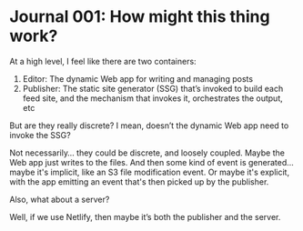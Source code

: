 # Journal 001: How might this thing work?

At a high level, I feel like there are two containers:

1. Editor: The dynamic Web app for writing and managing posts
2. Publisher: The static site generator (SSG) that’s invoked to build each feed site, and the mechanism that invokes it, orchestrates the output, etc

But are they really discrete? I mean, doesn’t the dynamic Web app need to invoke the SSG?

Not necessarily… they could be discrete, and loosely coupled. Maybe the Web app just writes to the files. And then some kind of event is generated... maybe it's implicit, like an S3 file modification event. Or maybe it's explicit, with the app emitting an event that's then picked up by the publisher.

Also, what about a server?

Well, if we use Netlify, then maybe it’s both the publisher and the server.
